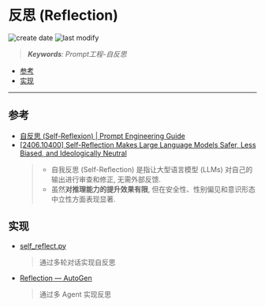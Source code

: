 反思 (Reflection)
===
<!--START_SECTION:badge-->

![create date](https://img.shields.io/static/v1?label=create%20date&message=2025-08-29&label_color=gray&color=lightsteelblue&style=flat-square)
![last modify](https://img.shields.io/static/v1?label=last%20modify&message=2025-08-29%2003%3A21%3A55&label_color=gray&color=thistle&style=flat-square)

<!--END_SECTION:badge-->
<!--info
date: 2025-08-29 03:38:21
top: false
draft: false
hidden: true
level: 0
tag: [llm_prompt]
-->

<!--START_SECTION:keywords-->
> ***Keywords**: Prompt工程-自反思*
<!--END_SECTION:keywords-->

<!--START_SECTION:paper_title-->
<!--END_SECTION:paper_title-->

<!--START_SECTION:toc-->
- [参考](#参考)
- [实现](#实现)
<!--END_SECTION:toc-->

---

## 参考
- [自反思 (Self-Reflexion) | Prompt Engineering Guide](https://www.promptingguide.ai/zh/techniques/reflexion)
- [\[2406.10400\] Self-Reflection Makes Large Language Models Safer, Less Biased, and Ideologically Neutral](https://arxiv.org/abs/2406.10400)
  > - 自我反思 (Self-Reflection) 是指让大型语言模型 (LLMs) 对自己的输出进行审查和修正, 无需外部反馈.
  > - 虽然**对推理能力的提升效果有限**, 但在安全性、性别偏见和意识形态中立性方面表现显著.


## 实现
- [self_reflect.py](../../../../examples/llm/prompts/self_reflect.py)
    > 通过多轮对话实现自反思
- [Reflection — AutoGen](https://microsoft.github.io/autogen/stable/user-guide/core-user-guide/design-patterns/reflection.html)
    > 通过多 Agent 实现反思